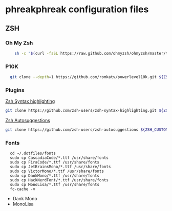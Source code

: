 # phreakphreak configuration files

## ZSH

### Oh My Zsh

```sh
    sh -c "$(curl -fsSL https://raw.github.com/ohmyzsh/ohmyzsh/master/tools/install.sh)"
```

### P10K

```sh
  git clone --depth=1 https://github.com/romkatv/powerlevel10k.git ${ZSH_CUSTOM:-$HOME/.oh-my-zsh/custom}/themes/powerlevel10k

```

### Plugins

[Zsh Syntax highlighting](https://github.com/zsh-users/zsh-syntax-highlighting)

```sh
git clone https://github.com/zsh-users/zsh-syntax-highlighting.git ${ZSH_CUSTOM:-~/.oh-my-zsh/custom}/plugins/zsh-syntax-highlighting
```

[Zsh Autosuggestions](https://github.com/zsh-users/zsh-autosuggestions)

```sh
git clone https://github.com/zsh-users/zsh-autosuggestions ${ZSH_CUSTOM:-~/.oh-my-zsh/custom}/plugins/zsh-autosuggestions
```

### Fonts

```
  cd ~/.dotfiles/fonts 
  sudo cp CascadiaCode/*.ttf /usr/share/fonts
  sudo cp FiraCode/*.ttf /usr/share/fonts
  sudo cp JetBrainsMono/*.ttf /usr/share/fonts
  sudo cp VictorMono/*.ttf /usr/share/fonts
  sudo cp DankMono/*.ttf /usr/share/fonts
  sudo cp HackNerdFont/*.ttf /usr/share/fonts
  sudo cp MonoLisa/*.ttf /usr/share/fonts
  fc-cache -v
```
- Dank Mono
- MonoLisa
